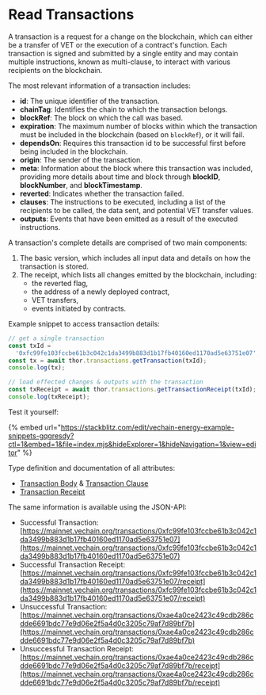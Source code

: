 # Read Transactions

A transaction is a request for a change on the blockchain, which can either be a transfer of VET or the execution of a contract's function. Each transaction is signed and submitted by a single entity and may contain multiple instructions, known as multi-clause, to interact with various recipients on the blockchain.

The most relevant information of a transaction includes:

* **id**: The unique identifier of the transaction.
* **chainTag**: Identifies the chain to which the transaction belongs.
* **blockRef**: The block on which the call was based.
* **expiration**: The maximum number of blocks within which the transaction must be included in the blockchain (based on `blockRef`), or it will fail.
* **dependsOn**: Requires this transaction id to be successful first before being included in the blockchain.
* **origin**: The sender of the transaction.
* **meta**: Information about the block where this transaction was included, providing more details about time and block through **blockID**, **blockNumber**, and **blockTimestamp**.
* **reverted**: Indicates whether the transaction failed.
* **clauses**: The instructions to be executed, including a list of the recipients to be called, the data sent, and potential VET transfer values.
* **outputs**: Events that have been emitted as a result of the executed instructions.

A transaction's complete details are comprised of two main components:

1. The basic version, which includes all input data and details on how the transaction is stored.
2. The receipt, which lists all changes emitted by the blockchain, including:
   * the reverted flag,
   * the address of a newly deployed contract,
   * VET transfers,
   * events initiated by contracts.

Example snippet to access transaction details:

```js
// get a single transaction
const txId =
  '0xfc99fe103fccbe61b3c042c1da3499b883d1b17fb40160ed1170ad5e63751e07';
const tx = await thor.transactions.getTransaction(txId);
console.log(tx);

// load effected changes & outputs with the transaction
const txReceipt = await thor.transactions.getTransactionReceipt(txId);
console.log(txReceipt);
```

Test it yourself:

{% embed url="https://stackblitz.com/edit/vechain-energy-example-snippets-gqgresdy?ctl=1&embed=1&file=index.mjs&hideExplorer=1&hideNavigation=1&view=editor" %}

Type definition and documentation of all attributes:

* [Transaction Body](https://tsdocs.dev/docs/@vechain/sdk-network/latest/interfaces/_internal_.TransactionBody.html) & [Transaction Clause](https://tsdocs.dev/docs/@vechain/sdk-network/1.0.0/interfaces/_internal_.TransactionClause.html)
* [Transaction Receipt](https://tsdocs.dev/docs/@vechain/sdk-network/1.0.0/interfaces/TransactionReceipt.html)

The same information is available using the JSON-API:

* Successful Transaction: [https://mainnet.vechain.org/transactions/0xfc99fe103fccbe61b3c042c1da3499b883d1b17fb40160ed1170ad5e63751e07](https://mainnet.vechain.org/transactions/0xfc99fe103fccbe61b3c042c1da3499b883d1b17fb40160ed1170ad5e63751e07)
* Successful Transaction Receipt: [https://mainnet.vechain.org/transactions/0xfc99fe103fccbe61b3c042c1da3499b883d1b17fb40160ed1170ad5e63751e07/receipt](https://mainnet.vechain.org/transactions/0xfc99fe103fccbe61b3c042c1da3499b883d1b17fb40160ed1170ad5e63751e07/receipt)
* Unsuccessful Transaction: [https://mainnet.vechain.org/transactions/0xae4a0ce2423c49cdb286cdde6691bdc77e9d06e2f5a4d0c3205c79af7d89bf7b](https://mainnet.vechain.org/transactions/0xae4a0ce2423c49cdb286cdde6691bdc77e9d06e2f5a4d0c3205c79af7d89bf7b)
* Unsuccessful Transaction Receipt: [https://mainnet.vechain.org/transactions/0xae4a0ce2423c49cdb286cdde6691bdc77e9d06e2f5a4d0c3205c79af7d89bf7b/receipt](https://mainnet.vechain.org/transactions/0xae4a0ce2423c49cdb286cdde6691bdc77e9d06e2f5a4d0c3205c79af7d89bf7b/receipt)
